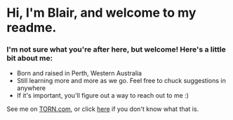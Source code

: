 # Hi, I'm Blair, and welcome to my readme.

### I'm not sure what you're after here, but welcome! Here's a little bit about me:

* Born and raised in Perth, Western Australia
* Still learning more and more as we go. Feel free to chuck suggestions in anywhere
* If it's important, you'll figure out a way to reach out to me :)


See me on [TORN.com](https://www.torn.com/profiles.php?XID=2190604), or click [here](https://www.torn.com/2190604) if you don't know what that is.
